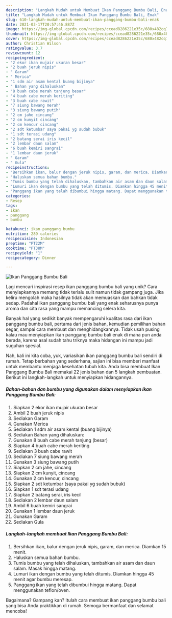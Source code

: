 ```yaml
---
description: "Langkah Mudah untuk Membuat Ikan Panggang Bumbu Bali, Enak"
title: "Langkah Mudah untuk Membuat Ikan Panggang Bumbu Bali, Enak"
slug: 610-langkah-mudah-untuk-membuat-ikan-panggang-bumbu-bali-enak
date: 2021-03-17T20:57:46.887Z
image: https://img-global.cpcdn.com/recipes/ccead8286221e35c/680x482cq70/ikan-panggang-bumbu-bali-foto-resep-utama.jpg
thumbnail: https://img-global.cpcdn.com/recipes/ccead8286221e35c/680x482cq70/ikan-panggang-bumbu-bali-foto-resep-utama.jpg
cover: https://img-global.cpcdn.com/recipes/ccead8286221e35c/680x482cq70/ikan-panggang-bumbu-bali-foto-resep-utama.jpg
author: Christian Wilson
ratingvalue: 3.7
reviewcount: 12
recipeingredient:
- "2 ekor ikan mujair ukuran besar"
- "2 buah jeruk nipis"
- " Garam"
- " Merica"
- "1 sdm air asam kental buang bijinya"
- " Bahan yang dihaluskan"
- "8 buah cabe merah tanjung besar"
- "4 buah cabe merah keriting"
- "3 buah cabe rawit"
- "7 siung bawang merah"
- "3 siung bawang putih"
- "2 cm jahe cincang"
- "2 cm kunyit cincang"
- "2 cm kencur cincang"
- "2 sdt ketumbar saya pakai yg sudah bubuk"
- "1 sdt terasi udang"
- "2 batang serai iris kecil"
- "2 lembar daun salam"
- "6 buah kemiri sangrai"
- "1 lembar daun jeruk"
- " Garam"
- " Gula"
recipeinstructions:
- "Bersihkan ikan, balur dengan jeruk nipis, garam, dan merica. Diamkan 15 menit."
- "Haluskan semua bahan bumbu."
- "Tumis bumbu yang telah dihaluskan, tambahkan air asam dan daun salam. Masak hingga matang."
- "Lumuri ikan dengan bumbu yang telah ditumis. Diamkan hingga 45 menit agar bumbu meresap."
- "Panggang ikan yang telah dibumbui hingga matang. Dapat menggunakan teflon/oven."
categories:
- Resep
tags:
- ikan
- panggang
- bumbu

katakunci: ikan panggang bumbu 
nutrition: 289 calories
recipecuisine: Indonesian
preptime: "PT22M"
cooktime: "PT38M"
recipeyield: "1"
recipecategory: Dinner

---
```



![Ikan Panggang Bumbu Bali](https://img-global.cpcdn.com/recipes/ccead8286221e35c/680x482cq70/ikan-panggang-bumbu-bali-foto-resep-utama.jpg)

Lagi mencari inspirasi resep ikan panggang bumbu bali yang unik? Cara menyiapkannya memang tidak terlalu sulit namun tidak gampang juga. Jika keliru mengolah maka hasilnya tidak akan memuaskan dan bahkan tidak sedap. Padahal ikan panggang bumbu bali yang enak seharusnya punya aroma dan cita rasa yang mampu memancing selera kita.

Banyak hal yang sedikit banyak mempengaruhi kualitas rasa dari ikan panggang bumbu bali, pertama dari jenis bahan, kemudian pemilihan bahan segar, sampai cara membuat dan menghidangkannya. Tidak usah pusing kalau mau menyiapkan ikan panggang bumbu bali enak di mana pun anda berada, karena asal sudah tahu triknya maka hidangan ini mampu jadi suguhan spesial.




Nah, kali ini kita coba, yuk, variasikan ikan panggang bumbu bali sendiri di rumah. Tetap berbahan yang sederhana, sajian ini bisa memberi manfaat untuk membantu menjaga kesehatan tubuh kita. Anda bisa membuat Ikan Panggang Bumbu Bali memakai 22 jenis bahan dan 5 langkah pembuatan. Berikut ini langkah-langkah untuk menyiapkan hidangannya.

<!--inarticleads1-->

##### Bahan-bahan dan bumbu yang digunakan dalam menyiapkan Ikan Panggang Bumbu Bali:

1. Siapkan 2 ekor ikan mujair ukuran besar
1. Ambil 2 buah jeruk nipis
1. Sediakan  Garam
1. Gunakan  Merica
1. Sediakan 1 sdm air asam kental (buang bijinya)
1. Sediakan  Bahan yang dihaluskan:
1. Gunakan 8 buah cabe merah tanjung (besar)
1. Siapkan 4 buah cabe merah keriting
1. Sediakan 3 buah cabe rawit
1. Sediakan 7 siung bawang merah
1. Gunakan 3 siung bawang putih
1. Siapkan 2 cm jahe, cincang
1. Siapkan 2 cm kunyit, cincang
1. Gunakan 2 cm kencur, cincang
1. Siapkan 2 sdt ketumbar (saya pakai yg sudah bubuk)
1. Siapkan 1 sdt terasi udang
1. Siapkan 2 batang serai, iris kecil
1. Sediakan 2 lembar daun salam
1. Ambil 6 buah kemiri sangrai
1. Gunakan 1 lembar daun jeruk
1. Gunakan  Garam
1. Sediakan  Gula




<!--inarticleads2-->

##### Langkah-langkah membuat Ikan Panggang Bumbu Bali:

1. Bersihkan ikan, balur dengan jeruk nipis, garam, dan merica. Diamkan 15 menit.
1. Haluskan semua bahan bumbu.
1. Tumis bumbu yang telah dihaluskan, tambahkan air asam dan daun salam. Masak hingga matang.
1. Lumuri ikan dengan bumbu yang telah ditumis. Diamkan hingga 45 menit agar bumbu meresap.
1. Panggang ikan yang telah dibumbui hingga matang. Dapat menggunakan teflon/oven.




Bagaimana? Gampang kan? Itulah cara membuat ikan panggang bumbu bali yang bisa Anda praktikkan di rumah. Semoga bermanfaat dan selamat mencoba!
